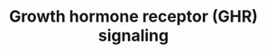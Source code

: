 ---
annotations:
- id: PW:0000003
  parent: signaling pathway
  type: Pathway Ontology
  value: signaling pathway
authors:
- Zari
- Evelo
- Khanspers
- Jmelius
- Eweitz
citedin:
- link: PMC7019052
  title: Identification of Biological Pathways Contributing to Marbling in Skeletal
    Muscle to Improve Beef Cattle Breeding (2020)
description: Signal transducers and activators transcription (STAT) proteins are cytoplasmic
  transcription factors containing SH2 domains that bind to the activated GHR and
  become phosphorylated by JAK2. activation of the GH receptor can also initiate signal
  transduction via the Ras/Raf/mitogen-activated protein (MAP) kinase pathway leading
  to effects on gene transcription and metabolism.GH also stimulates phosphorylation
  of the insulin receptor substrates 1,2,3(IRS-1,2,3,4)with subsequent activation
  of the phosphoinositol-3-kinase (PI3K) resulting in stimulation of glucose transport.
  This pathway was based on the below review articles. <br> Initiation of GH signaling
  requires that a single GH molecule binds to two GHR monomers causing receptor dimerization.
  Proper dimerization occurs by sequential binding of the receptor to a high affinity
  site in GH followed by recruitment of the second receptor to a low affinity site
  (Cunningham, Ultsch et al. 1991). However, some evidence suggest the existence of
  preformed, unliganded receptor dimers that are activated by a ligand-induced change
  in receptor conformation (Behncken and Waters 1999; Frank 2002). In accordance with
  the receptor dimerization mechanism, dose- response experiments give rise to biphasic,
  bell-shaped kinetics (Ilondo, Damholt et al. 1994). GHR dimerization and ligand-induced
  conformational change bring the intracellular receptor domains into close proximity
  whereby downstream signaling events are triggered. Receptor-associated tyrosine
  kinase JAK2 (Janus kinase 2) is activated (Argetsinger, Campbell et al. 1993) and
  phosphorylates cytoplasmic domains of GHRs on tyrosine residues, thereby creating
  docking sites for SH2 (src homology 2) containing proteins (Herrington and Carter-Su
  2001). Signal transducers and activators of transcription (STAT) proteins are cytoplasmic
  transcription factors containing SH2 domains that bind to the activated GHR and
  become phosphorylated by JAK2. Phosphorylated members of the STAT family homo- or
  heterodimerize and translocate to the nucleus where they bind to specific DNA target
  elements and activate gene transcription (Herrington, Smit et al. 2000). Activation
  of the GH receptor can also initiate signal transduction via the Ras/Raf/mitogen-activated
  protein (MAP) kinase pathway leading to effects on gene transcription and metabolism
  (Vanderkuur, Butch et al. 1997). GH also stimulates phosphorylation of the insulin
  receptor substrates 1, 2, 3 (IRS-1, 2, 3) with subsequent activation of the phosphoinositol-3-kinase
  (PI3K) resulting in stimulation of glucose transport (Souza, Frick et al. 1994).
last-edited: 2021-05-21
organisms:
- Bos taurus
redirect_from:
- /index.php/Pathway:WP2891
- /instance/WP2891
- /instance/WP2891_rr117530
revision: r117530
schema-jsonld:
- '@context': https://schema.org/
  '@id': https://wikipathways.github.io/pathways/WP2891.html
  '@type': Dataset
  creator:
    '@type': Organization
    name: WikiPathways
  description: Signal transducers and activators transcription (STAT) proteins are
    cytoplasmic transcription factors containing SH2 domains that bind to the activated
    GHR and become phosphorylated by JAK2. activation of the GH receptor can also
    initiate signal transduction via the Ras/Raf/mitogen-activated protein (MAP) kinase
    pathway leading to effects on gene transcription and metabolism.GH also stimulates
    phosphorylation of the insulin receptor substrates 1,2,3(IRS-1,2,3,4)with subsequent
    activation of the phosphoinositol-3-kinase (PI3K) resulting in stimulation of
    glucose transport. This pathway was based on the below review articles. <br> Initiation
    of GH signaling requires that a single GH molecule binds to two GHR monomers causing
    receptor dimerization. Proper dimerization occurs by sequential binding of the
    receptor to a high affinity site in GH followed by recruitment of the second receptor
    to a low affinity site (Cunningham, Ultsch et al. 1991). However, some evidence
    suggest the existence of preformed, unliganded receptor dimers that are activated
    by a ligand-induced change in receptor conformation (Behncken and Waters 1999;
    Frank 2002). In accordance with the receptor dimerization mechanism, dose- response
    experiments give rise to biphasic, bell-shaped kinetics (Ilondo, Damholt et al.
    1994). GHR dimerization and ligand-induced conformational change bring the intracellular
    receptor domains into close proximity whereby downstream signaling events are
    triggered. Receptor-associated tyrosine kinase JAK2 (Janus kinase 2) is activated
    (Argetsinger, Campbell et al. 1993) and phosphorylates cytoplasmic domains of
    GHRs on tyrosine residues, thereby creating docking sites for SH2 (src homology
    2) containing proteins (Herrington and Carter-Su 2001). Signal transducers and
    activators of transcription (STAT) proteins are cytoplasmic transcription factors
    containing SH2 domains that bind to the activated GHR and become phosphorylated
    by JAK2. Phosphorylated members of the STAT family homo- or heterodimerize and
    translocate to the nucleus where they bind to specific DNA target elements and
    activate gene transcription (Herrington, Smit et al. 2000). Activation of the
    GH receptor can also initiate signal transduction via the Ras/Raf/mitogen-activated
    protein (MAP) kinase pathway leading to effects on gene transcription and metabolism
    (Vanderkuur, Butch et al. 1997). GH also stimulates phosphorylation of the insulin
    receptor substrates 1, 2, 3 (IRS-1, 2, 3) with subsequent activation of the phosphoinositol-3-kinase
    (PI3K) resulting in stimulation of glucose transport (Souza, Frick et al. 1994).
  keywords:
  - GH1
  - GHR
  - IRS1
  - IRS2
  - IRS4
  - JAK2
  - MAPK1
  - MAPK10
  - MAPK11
  - MAPK12
  - MAPK13
  - MAPK14
  - MAPK15
  - MAPK3
  - MAPK4
  - MAPK6
  - MAPK7
  - MAPK8
  - MAPK9
  - PIK3CA
  - PIK3CB
  - PIK3CD
  - PIK3CG
  - PIK3R1
  - PIK3R2
  - PIK3R3
  - PIK3R4
  - PIK3R5
  - PIK3R6
  - SHC1
  - SHC2
  - SHC3
  - SHC4
  - STAT1
  - STAT2
  - STAT3
  - STAT4
  - STAT5A
  - STAT5B
  - STAT6
  license: CC0
  name: Growth hormone receptor (GHR) signaling
seo: CreativeWork
title: Growth hormone receptor (GHR) signaling
wpid: WP2891
---